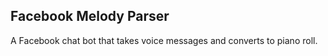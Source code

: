## Facebook Melody Parser

A Facebook chat bot that takes voice messages and converts to piano roll.
